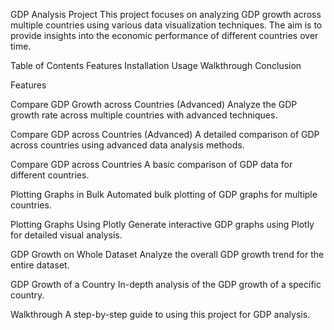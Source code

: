 GDP Analysis Project
This project focuses on analyzing GDP growth across multiple countries using various data visualization techniques. The aim is to provide insights into the economic performance of different countries over time.

Table of Contents
Features
Installation
Usage
Walkthrough
Conclusion


Features

  Compare GDP Growth across Countries (Advanced)
  Analyze the GDP growth rate across multiple countries with advanced techniques.

  Compare GDP across Countries (Advanced)
  A detailed comparison of GDP across countries using advanced data analysis methods.

  Compare GDP across Countries
  A basic comparison of GDP data for different countries.

  Plotting Graphs in Bulk
  Automated bulk plotting of GDP graphs for multiple countries.

  Plotting Graphs Using Plotly
  Generate interactive GDP graphs using Plotly for detailed visual analysis.

  GDP Growth on Whole Dataset
  Analyze the overall GDP growth trend for the entire dataset.

  GDP Growth of a Country
  In-depth analysis of the GDP growth of a specific country.

  Walkthrough
  A step-by-step guide to using this project for GDP analysis.

  
